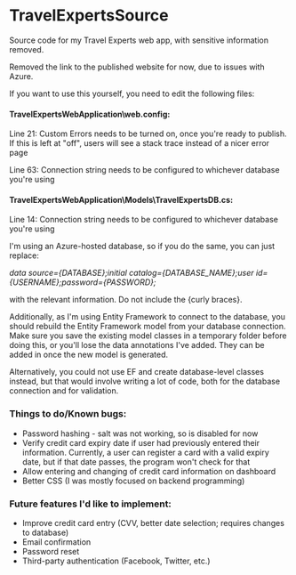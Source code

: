 # TravelExpertsSource
Source code for my Travel Experts web app, with sensitive information removed.

Removed the link to the published website for now, due to issues with Azure.

If you want to use this yourself, you need to edit the following files:

#### TravelExpertsWebApplication\web.config:

Line 21: Custom Errors needs to be turned on, once you're ready to publish. If this is left at "off", users will see a stack trace instead of a nicer error page

Line 63: Connection string needs to be configured to whichever database you're using

#### TravelExpertsWebApplication\Models\TravelExpertsDB.cs:

Line 14: Connection string needs to be configured to whichever database you're using

I'm using an Azure-hosted database, so if you do the same, you can just replace:

*data source={DATABASE};initial catalog={DATABASE_NAME};user id={USERNAME};password={PASSWORD};*

with the relevant information. Do not include the {curly braces}.

Additionally, as I'm using Entity Framework to connect to the database, you should rebuild the Entity Framework model from your database connection. Make sure you save the existing model classes in a temporary folder before doing this, or you'll lose the data annotations I've added. They can be added in once the new model is generated.

Alternatively, you could not use EF and create database-level classes instead, but that would involve writing a lot of code, both for the database connection and for validation.

### Things to do/Known bugs:

* Password hashing - salt was not working, so is disabled for now
* Verify credit card expiry date if user had previously entered their information. Currently, a user can register a card with a valid expiry date, but if that date passes, the program won't check for that
* Allow entering and changing of credit card information on dashboard
* Better CSS (I was mostly focused on backend programming)

### Future features I'd like to implement:

* Improve credit card entry (CVV, better date selection; requires changes to database)
* Email confirmation
* Password reset
* Third-party authentication (Facebook, Twitter, etc.)
